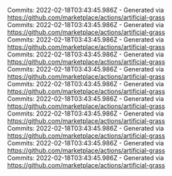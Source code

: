 Commits: 2022-02-18T03:43:45.986Z - Generated via https://github.com/marketplace/actions/artificial-grass
<br>
Commits: 2022-02-18T03:43:45.986Z - Generated via https://github.com/marketplace/actions/artificial-grass
<br>
Commits: 2022-02-18T03:43:45.986Z - Generated via https://github.com/marketplace/actions/artificial-grass
<br>
Commits: 2022-02-18T03:43:45.986Z - Generated via https://github.com/marketplace/actions/artificial-grass
<br>
Commits: 2022-02-18T03:43:45.986Z - Generated via https://github.com/marketplace/actions/artificial-grass
<br>
Commits: 2022-02-18T03:43:45.986Z - Generated via https://github.com/marketplace/actions/artificial-grass
<br>
Commits: 2022-02-18T03:43:45.986Z - Generated via https://github.com/marketplace/actions/artificial-grass
<br>
Commits: 2022-02-18T03:43:45.986Z - Generated via https://github.com/marketplace/actions/artificial-grass
<br>
Commits: 2022-02-18T03:43:45.986Z - Generated via https://github.com/marketplace/actions/artificial-grass
<br>
Commits: 2022-02-18T03:43:45.986Z - Generated via https://github.com/marketplace/actions/artificial-grass
<br>
Commits: 2022-02-18T03:43:45.986Z - Generated via https://github.com/marketplace/actions/artificial-grass
<br>
